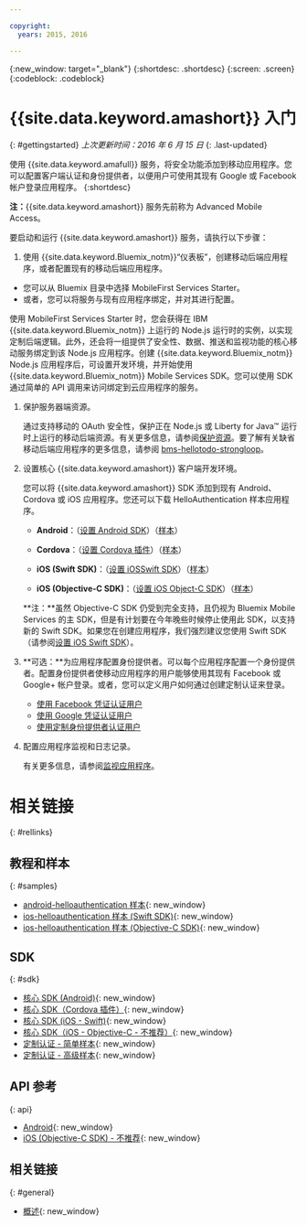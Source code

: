```yaml
---

copyright:
  years: 2015, 2016

---
```


{:new_window: target="_blank"}
{:shortdesc: .shortdesc}
{:screen: .screen}
{:codeblock: .codeblock}

# {{site.data.keyword.amashort}} 入门
{: #gettingstarted}
*上次更新时间：2016 年 6 月 15 日*
{: .last-updated}

使用 {{site.data.keyword.amafull}} 服务，将安全功能添加到移动应用程序。您可以配置客户端认证和身份提供者，以便用户可使用其现有 Google 或 Facebook 帐户登录应用程序。
{:shortdesc}

**注：**{{site.data.keyword.amashort}} 服务先前称为 Advanced Mobile Access。


要启动和运行 {{site.data.keyword.amashort}} 服务，请执行以下步骤：

1.  使用 {{site.data.keyword.Bluemix_notm}}“仪表板”，创建移动后端应用程序，或者配置现有的移动后端应用程序。
  - 您可以从 Bluemix 目录中选择 MobileFirst Services Starter。
  - 或者，您可以将服务与现有应用程序绑定，并对其进行配置。

   使用 MobileFirst Services Starter 时，您会获得在 IBM {{site.data.keyword.Bluemix_notm}} 上运行的 Node.js 运行时的实例，以实现定制后端逻辑。此外，还会将一组提供了安全性、数据、推送和监视功能的核心移动服务绑定到该 Node.js 应用程序。创建 {{site.data.keyword.Bluemix_notm}} Node.js 应用程序后，可设置开发环境，并开始使用 {{site.data.keyword.Bluemix_notm}} Mobile Services SDK。您可以使用 SDK 通过简单的 API 调用来访问绑定到云应用程序的服务。
   
  
1. 保护服务器端资源。

   通过支持移动的 OAuth 安全性，保护正在 Node.js 或 Liberty for Java&trade; 运行时上运行的移动后端资源。有关更多信息，请参阅[保护资源](protecting-resources.html)。要了解有关缺省移动后端应用程序的更多信息，请参阅 [bms-hellotodo-strongloop](https://github.com/ibm-bluemix-mobile-services/bms-hellotodo-strongloop)。

1. 设置核心 {{site.data.keyword.amashort}} 客户端开发环境。

   您可以将 {{site.data.keyword.amashort}} SDK 添加到现有 Android、Cordova 或 iOS 应用程序。您还可以下载 HelloAuthentication 样本应用程序。
   * **Android**：（[设置 Android SDK](getting-started-android.html)）（[样本](https://github.com/ibm-bluemix-mobile-services/bms-samples-android-helloauthentication)）
  
   * **Cordova**：（[设置 Cordova 插件](getting-started-cordova.html)）（[样本](https://github.com/ibm-bluemix-mobile-services/bms-samples-cordova-helloauthentication)）
  
   * **iOS (Swift SDK)**：（[设置 iOSSwift SDK](getting-started-ios-swift-sdk.html)）（[样本](https://github.com/ibm-bluemix-mobile-services/bms-samples-swift-helloauthentication)）
  
   * **iOS (Objective-C SDK)**：（[设置 iOS Object-C SDK](getting-started-ios.html)）（[样本](https://github.com/ibm-bluemix-mobile-services/bms-samples-ios-helloauthentication)）
   
   **注：**虽然 Objective-C SDK 仍受到完全支持，且仍视为 Bluemix Mobile Services 的主 SDK，但是有计划要在今年晚些时候停止使用此 SDK，以支持新的 Swift SDK。如果您在创建应用程序，我们强烈建议您使用 Swift SDK（请参阅[设置 iOS Swift SDK](getting-started-ios-swift-sdk.html)）。

1. **可选：**为应用程序配置身份提供者。可以每个应用程序配置一个身份提供者。配置身份提供者使移动应用程序的用户能够使用其现有 Facebook 或 Google+ 帐户登录。或者，您可以定义用户如何通过创建定制认证来登录。
   * [使用 Facebook 凭证认证用户](facebook-auth-overview.html)
   * [使用 Google 凭证认证用户](google-auth-overview.html)
   * [使用定制身份提供者认证用户](custom-auth.html)

1. 配置应用程序监视和日志记录。

    有关更多信息，请参阅[监视应用程序](app-monitoring.html)。

# 相关链接
{: #rellinks}

## 教程和样本
{: #samples}
* [android-helloauthentication 样本](https://github.com/ibm-bluemix-mobile-services/bms-samples-android-helloauthentication){: new_window}
* [ios-helloauthentication 样本 (Swift SDK)](https://github.com/ibm-bluemix-mobile-services/bms-samples-swift-helloauthentication){: new_window}
* [ios-helloauthentication 样本 (Objective-C SDK)](https://github.com/ibm-bluemix-mobile-services/bms-samples-ios-helloauthentication){: new_window}

## SDK
{: #sdk}
* [核心 SDK (Android)](https://github.com/ibm-bluemix-mobile-services/bms-clientsdk-android-core){: new_window}
* [核心 SDK（Cordova 插件）](https://github.com/ibm-bluemix-mobile-services/bms-clientsdk-cordova-plugin-core){: new_window}
* [核心 SDK (iOS - Swift)](https://github.com/ibm-bluemix-mobile-services/bms-clientsdk-swift-core){: new_window}
* [核心 SDK（iOS - Objective-C - 不推荐）](https://hub.jazz.net/git/bluemixmobilesdk/imf-ios-sdk/archive?revstr=master){: new_window}
* [定制认证 - 简单样本](https://github.com/ibm-bluemix-mobile-services/bms-mca-custom-identity-provider-sample){: new_window}
* [定制认证 - 高级样本](https://github.com/ibm-bluemix-mobile-services/bms-mca-custom-identity-provider-with-user-management){: new_window}

## API 参考
{: api}
* [Android](https://console.{DomainName}/docs/api/content/api/mobilefirst/android/core-api-doc/overview-summary.html){: new_window}
* [iOS (Objective-C SDK) - 不推荐](https://console.{DomainName}/docs/api/content/api/mobilefirst/ios/IMFCore_api-doc/html/index.html){: new_window}


## 相关链接
{: #general}
* [概述](overview.html){: new_window}
